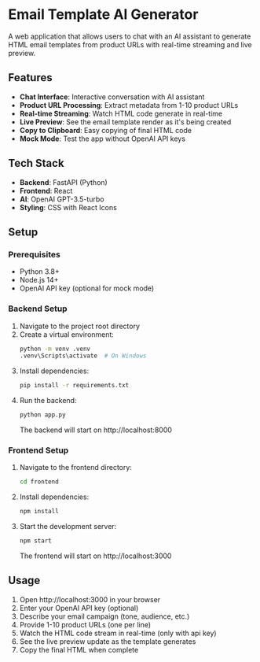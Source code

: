 # Email Template AI Generator

A web application that allows users to chat with an AI assistant to generate HTML email templates from product URLs with real-time streaming and live preview.

## Features

- **Chat Interface**: Interactive conversation with AI assistant
- **Product URL Processing**: Extract metadata from 1-10 product URLs
- **Real-time Streaming**: Watch HTML code generate in real-time
- **Live Preview**: See the email template render as it's being created
- **Copy to Clipboard**: Easy copying of final HTML code
- **Mock Mode**: Test the app without OpenAI API keys

## Tech Stack

- **Backend**: FastAPI (Python)
- **Frontend**: React
- **AI**: OpenAI GPT-3.5-turbo
- **Styling**: CSS with React Icons

## Setup

### Prerequisites

- Python 3.8+
- Node.js 14+
- OpenAI API key (optional for mock mode)

### Backend Setup

1. Navigate to the project root directory
2. Create a virtual environment:
   ```bash
   python -m venv .venv
   .venv\Scripts\activate  # On Windows
   ```
3. Install dependencies:
   ```bash
   pip install -r requirements.txt
   ```
4. Run the backend:
   ```bash
   python app.py
   ```
   The backend will start on http://localhost:8000

### Frontend Setup

1. Navigate to the frontend directory:
   ```bash
   cd frontend
   ```
2. Install dependencies:
   ```bash
   npm install
   ```
3. Start the development server:
   ```bash
   npm start
   ```
   The frontend will start on http://localhost:3000

## Usage

1. Open http://localhost:3000 in your browser
2. Enter your OpenAI API key (optional)
3. Describe your email campaign (tone, audience, etc.)
4. Provide 1-10 product URLs (one per line)
5. Watch the HTML code stream in real-time (only with api key)
6. See the live preview update as the template generates
7. Copy the final HTML when complete

